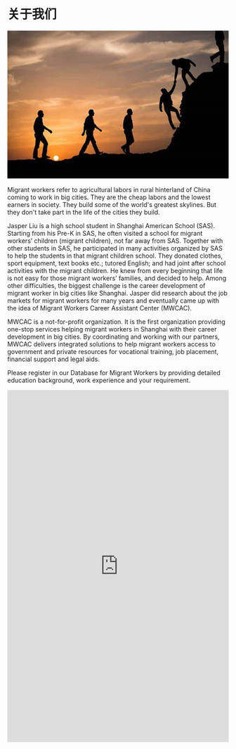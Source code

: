 # 关于我们

![help-each-other-in-the-sunset](./img/help-each-other-in-the-sunset.png)

Migrant workers refer to agricultural labors in rural hinterland of China coming to work in big cities. They are the cheap labors and the lowest earners in society. They build some of the world's greatest skylines. But they don't take part in the life of the cities they build.

Jasper Liu is a high school student in Shanghai American School (SAS). Starting from his Pre-K in SAS, he often visited a school for migrant workers’ children (migrant children), not far away from SAS. Together with other students in SAS, he participated in many activities organized by SAS to help the students in that migrant children school. They donated clothes, sport equipment, text books etc.; tutored English; and had joint after school activities with the migrant children. He knew from every beginning that life is not easy for those migrant workers’ families, and decided to help. Among other difficulties, the biggest challenge is the career development of migrant worker in big cities like Shanghai. Jasper did research about the job markets for migrant workers for many years and eventually came up with the idea of Migrant Workers Career Assistant Center (MWCAC).

MWCAC is a not-for-profit organization. It is the first organization providing one-stop services helping migrant workers in Shanghai with their career development in big cities. By coordinating and working with our partners, MWCAC delivers integrated solutions to help migrant workers access to government and private resources for vocational training, job placement, financial support and legal aids.

Please register in our Database for Migrant Workers by providing detailed education background, work experience and your requirement.

<iframe height="800" allowTransparency="true" scrolling="no" style="display:block;min-width:100%;width:100px;border:none;overflow:auto;" frameborder="0" src="http://jasper2020.mikecrm.com/pU9XEMT"></iframe>